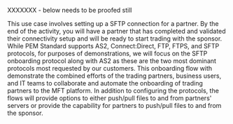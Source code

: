 XXXXXXX - below needs to be proofed still


This use case involves setting up a SFTP connection for a partner.  By the end of the activity, you will have a partner that has completed and validated their connectivity setup and will be ready to start trading with the sponsor.
While PEM Standard supports AS2, Connect:Direct, FTP, FTPS, and SFTP protocols, for purposes of demonstrations, we will focus on the SFTP onboarding protocol along with AS2 as these are the two most dominant protocols most requested by our customers.
This onboarding flow with demonstrate the combined efforts of the trading partners, business users, and IT teams to collaborate and automate the onboarding of trading partners to the MFT platform. In addition to configuring the protocols, the flows will provide options to either push/pull files to and from partners' servers or provide the capability for partners to push/pull files to and from the sponsor.
